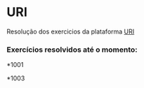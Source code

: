 # URI
Resolução dos exercicios da plataforma [URI](https://www.urionlinejudge.com.br)

### Exercícios resolvidos até o momento:
*1001

*1003
